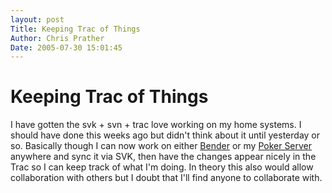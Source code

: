 ```yaml
---
layout: post
Title: Keeping Trac of Things  
Author: Chris Prather
Date: 2005-07-30 15:01:45
---
```


# Keeping Trac of Things
I have gotten the svk + svn + trac love working on my home systems. I should have done this weeks ago but didn't think about it until yesterday or so. Basically though I can now work on either <a href="http://trac.home.prather.org/bender">Bender</a> or my <a href="http://trac.home.prather.org/poker">Poker Server</a> anywhere and sync it via SVK, then have the changes appear nicely in the Trac so I can keep track of what I'm doing. In theory this also would allow collaboration with others but I doubt that I'll find anyone to collaborate with.

